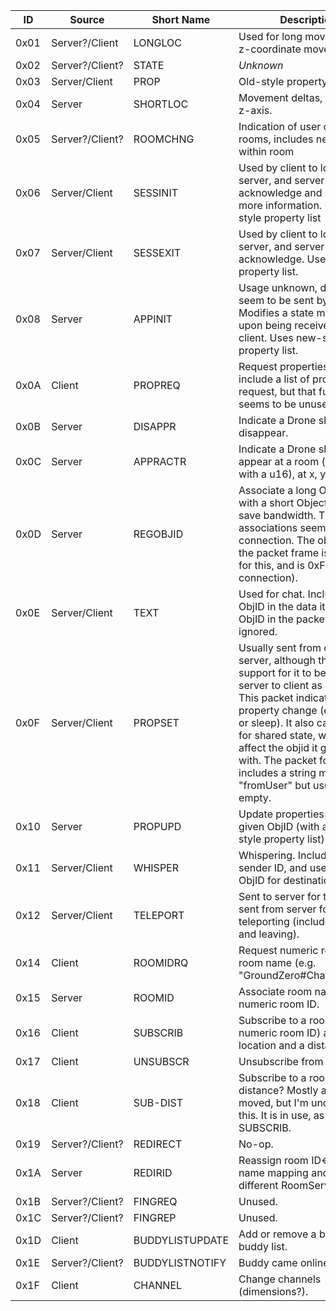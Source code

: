 | ID | Source | Short Name | Description |
| --- | --- | --- | --- |
| 0x01  | Server?/Client |  LONGLOC  |  Used for long movement and z-coordinate movement. |
| 0x02  | Server?/Client? |  STATE | *Unknown* |
| 0x03  | Server/Client |  PROP  |  Old-style property list. |
| 0x04  | Server  |  SHORTLOC  |  Movement deltas, not along z-axis. |
| 0x05  | Server?/Client? |  ROOMCHNG  |  Indication of user changing rooms, includes new location within room |
| 0x06  | Server/Client |  SESSINIT  |  Used by client to log in to a server, and server to acknowledge and provider more information. Uses old-style property list |
| 0x07  | Server/Client |  SESSEXIT  |  Used by client to log off of a server, and server to acknowledge. Uses old-style property list. |
| 0x08  | Server  |  APPINIT  |  Usage unknown, does not seem to be sent by client. Modifies a state machine upon being received by client. Uses new-style property list. |
| 0x0A  | Client |  PROPREQ  |  Request properties. May include a list of properties to request, but that functionality seems to be unused. |
| 0x0B  | Server  |  DISAPPR  |  Indicate a Drone should disappear. |
| 0x0C  | Server  |  APPRACTR  |  Indicate a Drone should appear at a room (indicated with a u16), at x, y, z, dir. |
| 0x0D  | Server  |  REGOBJID  |  Associate a long Object ID with a short Object ID, to save bandwidth. These associations seem to be per connection. The object ID in the packet frame is not used for this, and is 0xFF (target connection). |
| 0x0E  | Server/Client |  TEXT  |  Used for chat. Includes an ObjID in the data itself, the ObjID in the packet frame is ignored. |
| 0x0F  | Server/Client |  PROPSET  |  Usually sent from client to server, although there is support for it to be sent server to client as a NOOP. This packet indicates a property change (e.g. avatar or sleep). It also can be sent for shared state, which can affect the objid it gets sent with. The packet format includes a string marked as "fromUser" but usually empty. |
| 0x10  | Server  |  PROPUPD  |  Update properties on the given ObjID (with a new-style property list). |
| 0x11  | Server/Client |  WHISPER  |  Whispering. Includes a sender ID, and uses frame's ObjID for destination. |
| 0x12  | Server/Client |  TELEPORT  |  Sent to server for teleporting, sent from server for drones teleporting (includes entering and leaving). |
| 0x14  | Client |  ROOMIDRQ  |  Request numeric room ID for room name (e.g. "GroundZero#ChatElevator<dimension-1>"). |
| 0x15  | Server  |  ROOMID  |  Associate room name with numeric room ID. |
| 0x16  | Client |  SUBSCRIB |  Subscribe to a room (with numeric room ID) at a location and a distance. |
| 0x17  | Client |  UNSUBSCR  |  Unsubscribe from a room. |
| 0x18  | Client |  SUB-DIST  |  Subscribe to a room at a distance? Mostly after having moved, but I'm unclear on this. It is in use, as is SUBSCRIB. |
| 0x19  | Server?/Client? |  REDIRECT  |  No-op. |
| 0x1A  | Server |  REDIRID  |  Reassign room ID<->room name mapping and point to a different RoomServer? |
| 0x1B  | Server?/Client? |  FINGREQ  |  Unused. |
| 0x1C  | Server?/Client? |  FINGREP  |  Unused. |
| 0x1D  | Client |  BUDDYLISTUPDATE  | Add or remove a buddy from buddy list. |
| 0x1E  | Server?/Client? |  BUDDYLISTNOTIFY  |  Buddy came online or offline. |
| 0x1F  | Client |  CHANNEL  |  Change channels (dimensions?). |